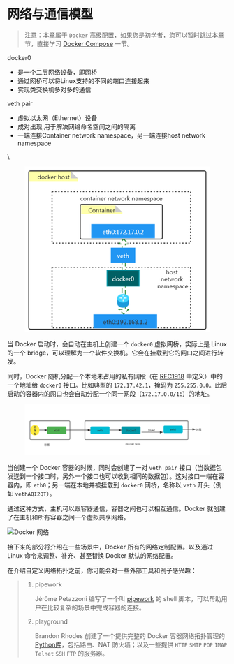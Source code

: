 # 网络与通信模型

> 注意：本章属于 `Docker` 高级配置，如果您是初学者，您可以暂时跳过本章节，直接学习 [Docker Compose](../compose/) 一节。

docker0

* 是一个二层网络设备，即网桥
* 通过网桥可以将Linux支持的不同的端口连接起来
* 实现类交换机多对多的通信

veth pair

* 虚拟以太网（Ethernet）设备
* 成对出现,用于解决网络命名空间之间的隔离
* 一端连接Container network namespace，另一端连接host network namespace

\


<figure><img src="../../.gitbook/assets/image (8) (1) (1) (1) (1) (1).png" alt=""><figcaption></figcaption></figure>

当 Docker 启动时，会自动在主机上创建一个 `docker0` 虚拟网桥，实际上是 Linux 的一个 bridge，可以理解为一个软件交换机。它会在挂载到它的网口之间进行转发。

同时，Docker 随机分配一个本地未占用的私有网段（在 [RFC1918](https://datatracker.ietf.org/doc/html/rfc1918) 中定义）中的一个地址给 `docker0` 接口。比如典型的 `172.17.42.1`，掩码为 `255.255.0.0`。此后启动的容器内的网口也会自动分配一个同一网段（`172.17.0.0/16`）的地址。

<figure><img src="../../.gitbook/assets/image (9) (1) (1) (1) (1) (1).png" alt=""><figcaption></figcaption></figure>

当创建一个 Docker 容器的时候，同时会创建了一对 `veth pair` 接口（当数据包发送到一个接口时，另外一个接口也可以收到相同的数据包）。这对接口一端在容器内，即 `eth0`；另一端在本地并被挂载到 `docker0` 网桥，名称以 `veth` 开头（例如 `vethAQI2QT`）。

通过这种方式，主机可以跟容器通信，容器之间也可以相互通信。Docker 就创建了在主机和所有容器之间一个虚拟共享网络。

![Docker 网络](../../advanced\_network/\_images/network.png)

接下来的部分将介绍在一些场景中，Docker 所有的网络定制配置。以及通过 Linux 命令来调整、补充、甚至替换 Docker 默认的网络配置。



在介绍自定义网络拓扑之前，你可能会对一些外部工具和例子感兴趣：

> 1.  pipework
>
>     Jérôme Petazzoni 编写了一个叫 [pipework](https://github.com/jpetazzo/pipework) 的 shell 脚本，可以帮助用户在比较复杂的场景中完成容器的连接。
> 2.  playground
>
>     Brandon Rhodes 创建了一个提供完整的 Docker 容器网络拓扑管理的 [Python库](https://github.com/brandon-rhodes/fopnp/tree/m/playground)，包括路由、NAT 防火墙；以及一些提供 `HTTP` `SMTP` `POP` `IMAP` `Telnet` `SSH` `FTP` 的服务器。
